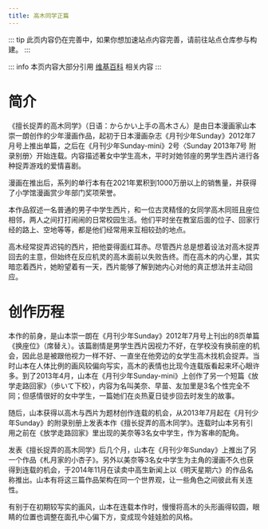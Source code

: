 ```yaml
---
title: 高木同学正篇
---
```

::: tip
此页内容仍在完善中，如果你想加速站点内容完善，请前往站点仓库参与构建。
:::

::: info
本页内容大部分引用 [维基百科](https://zh.m.wikipedia.org/wiki/%E6%93%85%E9%95%B7%E6%8D%89%E5%BC%84%E4%BA%BA%E7%9A%84%E9%AB%98%E6%9C%A8%E5%90%8C%E5%AD%B8) 相关内容
:::

# 简介

《擅长捉弄的高木同学》（日语：からかい上手の高木さん）是由日本漫画家山本崇一朗创作的少年漫画作品，起初于日本漫画杂志《月刊少年Sunday》2012年7月号上推出单篇，之后在《月刊少年Sunday-mini》2号〈Sunday 2013年7号 附录别册〉开始连载。内容描述著女中学生高木，平时对她邻座的男学生西片进行各种捉弄游戏的爱情喜剧。

漫画在推出后，系列的单行本有在2021年累积到1000万册以上的销售量，并获得了小学馆漫画赏少年部门奖项荣誉。

本作品叙述一名普通的男子中学生西片，和一位古灵精怪的女同学高木同班且座位相邻，两人之间打打闹闹的日常校园生活。他们平时坐在教室后面的位子、回家行经的路上、空地等等，都是他们经常用来互相较劲的地点。

高木经常捉弄迟钝的西片，把他耍得面红耳赤。尽管西片总是想着设法对高木捉弄回去的主意，但始终在反应机灵的高木面前以失败告终。而在高木的内心里，其实暗恋着西片，她盼望着有一天，西片能够了解到她内心对他的真正想法并主动回应。

# 创作历程

本作的前身，是山本崇一朗在《月刊少年Sunday》2012年7月号上刊出的8页单篇《换座位》（席替え）。该篇剧情是男学生西片因视力不好，在学校没有换前座的机会，因此总是被跟他视力一样不好、一直坐在他旁边的女学生高木找机会捉弄。当时山本在人体比例的画风较偏向写实，高木的表情也比现今连载版看起来坏心眼许多。到了2013年4月，山本在《月刊少年Sunday-mini》上创作了另一个短篇《放学走路回家》（歩いて下校），内容为名叫美奈、早苗、友加里是3名个性完全不同；但感情很好的女中学生，一篇她们在炎热夏日徒步回去时发生的故事。

随后，山本获得以高木与西片为题材创作连载的机会，从2013年7月起在《月刊少年Sunday》的附录别册上发表本作《擅长捉弄的高木同学》。连载时山本另有引用之前在《放学走路回家》里出现的美奈等3名女中学生，作为客串的配角。

发表《擅长捉弄的高木同学》后几个月，山本在《月刊少年Sunday》上推出了另一个作品《札月家的小杏子》。另外以美奈等3名女中学生为主角的漫画不久也获得到连载的机会，于2014年11月在读卖中高生新闻上以《明天星期六》的作品名称推出。山本有将这三篇作品架构在同一个世界观，让一些角色之间彼此有关连性。

有别于在初期较写实的画风，山本在连载本作时，慢慢将高木的头形画得较圆，眼睛的位置也调整在面孔中心偏下方，变成现今娃娃脸的风格。